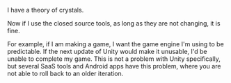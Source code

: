 I have a theory of crystals.


Now if I use the closed source tools, as long as they are not changing, it is fine.

For example, if I am making a game, I want the game engine I'm using to be predictable. If the next update of Unity would make it unusable, I'd be unable to complete my game. This is not a problem with Unity specifically, but several SaaS tools and Android apps have this problem, where you are not able to roll back to an older iteration.




